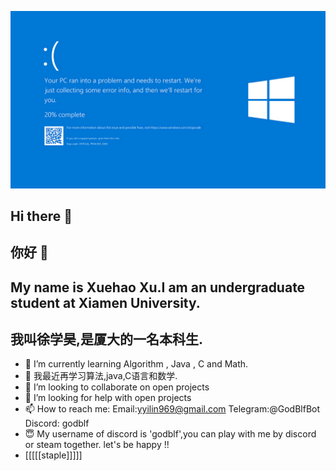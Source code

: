 ![蓝屏](Lanping.png)
## Hi there 👋
## 你好 👋
<!--
**GodBlf/GodBlf** is a ✨ _special_ ✨ repository because its `README.md` (this file) appears on your GitHub profile.

Here are some ideas to get you started:
-->
## My name is Xuehao Xu.I am an undergraduate student at Xiamen University.
## 我叫徐学昊,是厦大的一名本科生.
- 🌱 I’m currently learning Algorithm , Java , C and Math.
- 🌱 我最近再学习算法,java,C语言和数学.
- 👯 I’m looking to collaborate on open projects
- 🤔 I’m looking for help with open projects
- 📫 How to reach me: Email:yyilin969@gmail.com  Telegram:@GodBlfBot  Discord: godblf
- 😇 My username of discord is 'godblf',you can play with me by discord or steam together. let's be happy !!
- [[[[[staple]]]]]


